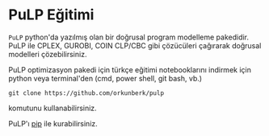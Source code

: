 # PuLP Eğitimi

`PuLP` python'da yazılmış olan bir doğrusal program modelleme pakedidir. PuLP ile CPLEX, GUROBI, COIN CLP/CBC gibi çözücüleri çağırarak doğrusal modelleri çözebilirsiniz. 

PuLP optimizasyon pakedi için türkçe eğitimi notebooklarını indirmek için python veya terminal'den (cmd, power shell, git bash, vb.)

```
git clone https://github.com/orkunberk/pulp
```

komutunu kullanabilirsiniz.

PuLP'ı  [pip](https://pypi.org/project/PuLP/) ile kurabilirsiniz.
